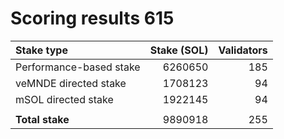 # Scoring results 615

| Stake type              | Stake (SOL)    | Validators     |
|:------------------------|---------------:|---------------:|
| Performance-based stake | 6260650        | 185            |
| veMNDE directed stake   | 1708123        | 94             |
| mSOL directed stake     | 1922145        | 94             |
|                         |                |                |
| **Total stake**         | 9890918        | 255            |